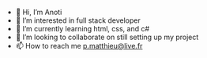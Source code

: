 - 👋 Hi, I’m Anoti
- 👀 I’m interested in full stack developer
- 🌱 I’m currently learning html, css, and c#
- 💞️ I’m looking to collaborate on still setting up my project
- 📫 How to reach me p.matthieu@live.fr

<!---
TheAnoti/TheAnoti is a ✨ special ✨ repository because its `README.md` (this file) appears on your GitHub profile.
You can click the Preview link to take a look at your changes.
--->

